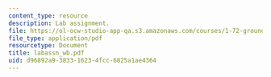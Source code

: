 ```yaml
---
content_type: resource
description: Lab assignment.
file: https://ol-ocw-studio-app-qa.s3.amazonaws.com/courses/1-72-groundwater-hydrology-fall-2005/d96892a9383316234fcc6825a1ae4364_labassn_wb.pdf
file_type: application/pdf
resourcetype: Document
title: labassn_wb.pdf
uid: d96892a9-3833-1623-4fcc-6825a1ae4364
---
```

